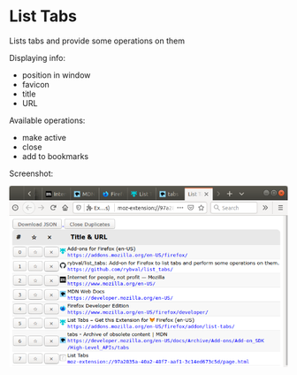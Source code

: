 # List Tabs

Lists tabs and provide some operations on them

Displaying info:

- position in window
- favicon
- title
- URL

Available operations:

- make active
- close
- add to bookmarks

Screenshot:

![Screenshot](https://raw.githubusercontent.com/rybval/list_tabs/024a66cd5640d9bfba6930b40600ce81bb00d395/screenshot.png "Screenshot")
